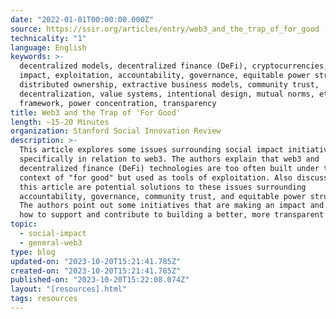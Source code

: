 ```yaml
---
date: "2022-01-01T00:00:00.000Z"
source: https://ssir.org/articles/entry/web3_and_the_trap_of_for_good
technicality: "1"
language: English
keywords: >-
  decentralized models, decentralized finance (DeFi), cryptocurrencies, social
  impact, exploitation, accountability, governance, equitable power structures,
  distributed ownership, extractive business models, community trust,
  decentralization, value systems, intentional design, mutual norms, ethics
  framework, power concentration, transparency
title: Web3 and the Trap of 'For Good'
length: ~15-20 Minutes
organization: Stanford Social Innovation Review
description: >-
  This article explores some issues surrounding social impact initiatives,
  specifically in relation to web3. The authors explain that web3 and
  decentralized finance (DeFi) technologies are too often built under the
  context of "for good" but used as tools of exploitation. Also discussed within
  this article are potential solutions to these issues surrounding
  accountability, governance, community trust, and equitable power structures.
  The authors point out some initiatives that are making an impact and explain
  how to support and contribute to building a better, more transparent internet.
topic:
  - social-impact
  - general-web3
type: blog
updated-on: "2023-10-20T15:21:41.785Z"
created-on: "2023-10-20T15:21:41.785Z"
published-on: "2023-10-20T15:22:08.074Z"
layout: "[resources].html"
tags: resources
---
```

